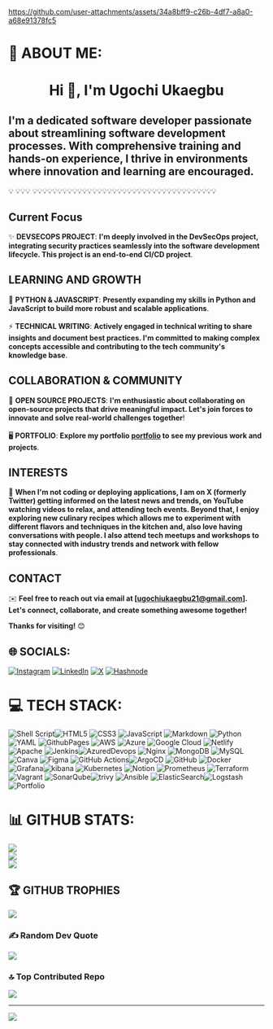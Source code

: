 https://github.com/user-attachments/assets/34a8bff9-c26b-4df7-a8a0-a68e91378fc5

# 💫 ABOUT ME:

<h1 align="center">Hi 👋, I'm Ugochi Ukaegbu</h1>

<h2>I'm a dedicated software developer passionate about streamlining software development processes. With comprehensive training and hands-on experience, I thrive in environments where innovation and learning are encouraged.</h2>

💡 💡💡💡 💡💡💡💡💡💡💡💡💡💡💡💡💡💡💡💡💡💡💡💡💡💡💡💡💡💡💡💡💡💡💡💡💡💡💡💡💡

## Current Focus

 ✨ **DEVSECOPS PROJECT**: **I'm deeply involved in the DevSecOps project, integrating security practices seamlessly into the software development lifecycle. This project is an end-to-end CI/CD project**.

## LEARNING AND GROWTH

 🧠 **PYTHON & JAVASCRIPT**: **Presently expanding my skills in Python and JavaScript to build more robust and scalable applications**.<br>
 <br>
 ⚡ **TECHNICAL WRITING**: **Actively engaged in technical writing to share insights and document best practices. I'm committed to making complex concepts accessible and contributing to the tech community's knowledge base**.<br>

## COLLABORATION & COMMUNITY

🤝 **OPEN SOURCE PROJECTS**: **I'm enthusiastic about collaborating on open-source projects that drive meaningful impact. Let's join forces to innovate and solve real-world challenges together**!<br>
<br>
🖥️ **PORTFOLIO**: **Explore my portfolio [portfolio](https://zenitugo.com.ng/portfolio) to see my previous work and projects**.<br>

## INTERESTS

🤸 **When I'm not coding or deploying applications, I am on X (formerly Twitter) getting informed on the latest news and trends, on YouTube watching videos to relax, and attending tech events. Beyond that, I enjoy exploring new culinary recipes which allows me to experiment with different flavors and techniques in the kitchen and, also love having conversations with people. I also attend tech meetups and workshops to stay connected with industry trends and network with fellow professionals**.<br>


## CONTACT

✉️ **Feel free to reach out via email at [ugochiukaegbu21@gmail.com]. Let's connect, collaborate, and create something awesome together!**

 **Thanks for visiting!** 😊




## 🌐 SOCIALS:
[![Instagram](https://img.shields.io/badge/Instagram-%23E4405F.svg?logo=Instagram&logoColor=white)](https://instagram.com/@dhebby.david01) [![LinkedIn](https://img.shields.io/badge/LinkedIn-%230077B5.svg?logo=linkedin&logoColor=white)](https://linkedin.com/in/UgochiUkaegbu) [![X](https://img.shields.io/badge/X-black.svg?logo=X&logoColor=white)](https://x.com/@dhebbythenerd) [![Hashnode](https://img.shields.io/badge/hashnode-white.svg?logo=hashnode&logoColor=blue)](https://dhebbydavid.hashnode.dev/)

# 💻 TECH STACK:
![Shell Script](https://img.shields.io/badge/shell_script-%23121011.svg?style=for-the-badge&logo=gnu-bash&logoColor=white)![HTML5](https://img.shields.io/badge/html5-%23E34F26.svg?style=for-the-badge&logo=html5&logoColor=white) ![CSS3](https://img.shields.io/badge/css3-%231572B6.svg?style=for-the-badge&logo=css3&logoColor=white) ![JavaScript](https://img.shields.io/badge/javascript-%23323330.svg?style=for-the-badge&logo=javascript&logoColor=%23F7DF1E) ![Markdown](https://img.shields.io/badge/markdown-%23000000.svg?style=for-the-badge&logo=markdown&logoColor=white) ![Python](https://img.shields.io/badge/python-3670A0?style=for-the-badge&logo=python&logoColor=ffdd54) ![YAML](https://img.shields.io/badge/yaml-%23ffffff.svg?style=for-the-badge&logo=yaml&logoColor=151515) ![GithubPages](https://img.shields.io/badge/github%20pages-121013?style=for-the-badge&logo=github&logoColor=white) ![AWS](https://img.shields.io/badge/AWS-%23FF9900.svg?style=for-the-badge&logo=amazon-aws&logoColor=white) ![Azure](https://img.shields.io/badge/azure-%230072C6.svg?style=for-the-badge&logo=microsoftazure&logoColor=white) ![Google Cloud](https://img.shields.io/badge/GoogleCloud-%234285F4.svg?style=for-the-badge&logo=google-cloud&logoColor=white) ![Netlify](https://img.shields.io/badge/netlify-%23000000.svg?style=for-the-badge&logo=netlify&logoColor=#00C7B7) ![Apache](https://img.shields.io/badge/apache-%23D42029.svg?style=for-the-badge&logo=apache&logoColor=white) ![Jenkins](https://img.shields.io/badge/jenkins-%232C5263.svg?style=for-the-badge&logo=jenkins&logoColor=white)![AzuredDevops](https://img.shields.io/badge/azuredevops-%23326ce5.svg?style=for-the-badge&logo=azuredevops&logoColor=white) ![Nginx](https://img.shields.io/badge/nginx-%23009639.svg?style=for-the-badge&logo=nginx&logoColor=white) ![MongoDB](https://img.shields.io/badge/MongoDB-%234ea94b.svg?style=for-the-badge&logo=mongodb&logoColor=white) ![MySQL](https://img.shields.io/badge/mysql-4479A1.svg?style=for-the-badge&logo=mysql&logoColor=white) ![Canva](https://img.shields.io/badge/Canva-%2300C4CC.svg?style=for-the-badge&logo=Canva&logoColor=white) ![Figma](https://img.shields.io/badge/figma-%23F24E1E.svg?style=for-the-badge&logo=figma&logoColor=white) ![GitHub Actions](https://img.shields.io/badge/github%20actions-%232671E5.svg?style=for-the-badge&logo=githubactions&logoColor=white)![ArgoCD](https://img.shields.io/badge/Argocd-EF7B4D?&style=for-the-badge&logo=Argo&logoColor=white) ![GitHub](https://img.shields.io/badge/github-%23121011.svg?style=for-the-badge&logo=github&logoColor=white) ![Docker](https://img.shields.io/badge/docker-%230db7ed.svg?style=for-the-badge&logo=docker&logoColor=white) ![Grafana](https://img.shields.io/badge/grafana-%23F46800.svg?style=for-the-badge&logo=grafana&logoColor=white)![kibana](https://img.shields.io/badge/kibana-%23326ce5.svg?style=for-the-badge&logo=kibana&logoColor=white) ![Kubernetes](https://img.shields.io/badge/kubernetes-%23326ce5.svg?style=for-the-badge&logo=kubernetes&logoColor=white) ![Notion](https://img.shields.io/badge/Notion-%23000000.svg?style=for-the-badge&logo=notion&logoColor=white) ![Prometheus](https://img.shields.io/badge/Prometheus-E6522C?style=for-the-badge&logo=Prometheus&logoColor=white) ![Terraform](https://img.shields.io/badge/terraform-%235835CC.svg?style=for-the-badge&logo=terraform&logoColor=white) ![Vagrant](https://img.shields.io/badge/vagrant-%231563FF.svg?style=for-the-badge&logo=vagrant&logoColor=white) ![SonarQube](https://img.shields.io/badge/SonarQube-black?style=for-the-badge&logo=sonarqube&logoColor=4E9BCD)![trivy](https://img.shields.io/badge/trivy-%23326ce5.svg?style=for-the-badge&logo=trivy&logoColor=white) ![Ansible](https://img.shields.io/badge/ansible-%231A1918.svg?style=for-the-badge&logo=ansible&logoColor=white) ![ElasticSearch](https://img.shields.io/badge/-ElasticSearch-005571?style=for-the-badge&logo=elasticsearch)![Logstash](https://img.shields.io/badge/logstash-%23326ce5.svg?style=for-the-badge&logo=logstash&logoColor=green) ![Portfolio](https://img.shields.io/badge/Portfolio-%23000000.svg?style=for-the-badge&logo=firefox&logoColor=#FF7139)

# 📊 GITHUB STATS:
![](https://github-readme-stats.vercel.app/api?username=Zenitugo&theme=dark&hide_border=false&include_all_commits=false&count_private=false)<br/>
![](https://github-readme-streak-stats.herokuapp.com/?user=Zenitugo&theme=dark&hide_border=false)<br/>
![](https://github-readme-stats.vercel.app/api/top-langs/?username=Zenitugo&theme=dark&hide_border=false&include_all_commits=false&count_private=false&layout=compact)

## 🏆 GITHUB TROPHIES
![](https://github-profile-trophy.vercel.app/?username=Zenitugo&theme=radical&no-frame=false&no-bg=true&margin-w=4)

### ✍️ Random Dev Quote
![](https://quotes-github-readme.vercel.app/api?type=horizontal&theme=radical)

### 🔝 Top Contributed Repo
![](https://github-contributor-stats.vercel.app/api?username=Zenitugo&limit=5&theme=dark&combine_all_yearly_contributions=true)

---
[![](https://visitcount.itsvg.in/api?id=Zenitugo&icon=0&color=0)](https://visitcount.itsvg.in)

<!-- Proudly created with GPRM ( https://gprm.itsvg.in ) -->
